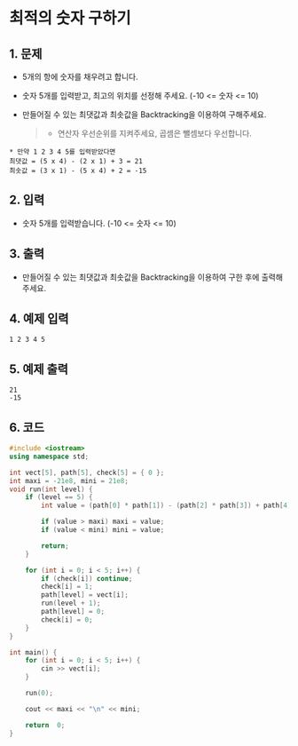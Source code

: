 # 최적의 숫자 구하기 #

## 1. 문제
- 5개의 항에 숫자를 채우려고 합니다.

- 숫자 5개를 입력받고, 최고의 위치를 선정해 주세요. (-10 <= 숫자 <= 10)

- 만들어질 수 있는 최댓값과 최솟값을 Backtracking을 이용하여 구해주세요.

  > - 연산자 우선순위를 지켜주세요, 곱셈은 뺄셈보다 우선합니다.

```
* 만약 1 2 3 4 5를 입력받았다면
최댓값 = (5 x 4) - (2 x 1) + 3 = 21
최솟값 = (3 x 1) - (5 x 4) + 2 = -15
```

## 2. 입력
-  숫자 5개를 입력받습니다. (-10 <= 숫자 <= 10)

## 3. 출력
- 만들어질 수 있는 최댓값과 최솟값을 Backtracking을 이용하여 구한 후에 출력해주세요.

## 4. 예제 입력
```
1 2 3 4 5
```

## 5. 예제 출력

```
21
-15
```

## 6. 코드

```c++
#include <iostream>
using namespace std;

int vect[5], path[5], check[5] = { 0 };
int maxi = -21e8, mini = 21e8;
void run(int level) {
	if (level == 5) {
		int value = (path[0] * path[1]) - (path[2] * path[3]) + path[4];

		if (value > maxi) maxi = value;
		if (value < mini) mini = value;

		return;
	}

	for (int i = 0; i < 5; i++) {
		if (check[i]) continue;
		check[i] = 1;
		path[level] = vect[i];
		run(level + 1);
		path[level] = 0;
		check[i] = 0;
	}
}

int main() {
	for (int i = 0; i < 5; i++) {
		cin >> vect[i];
	}

	run(0);

	cout << maxi << "\n" << mini;

	return  0;
}
```